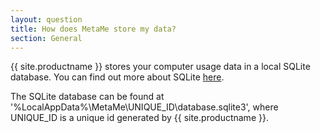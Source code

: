 ```yaml
---
layout: question
title: How does MetaMe store my data?
section: General
---
```


{{ site.productname }} stores your computer usage data in a local SQLite database. You can find out more about SQLite [here](https://www.sqlite.org). 

The SQLite database can be found at '%LocalAppData%\MetaMe\UNIQUE_ID\database.sqlite3', where UNIQUE_ID is a unique id generated by {{ site.productname }}.
